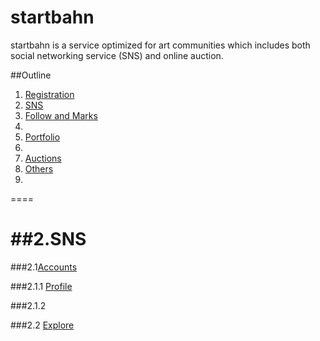 **startbahn**
====
startbahn is a service optimized for art communities which includes both social networking service (SNS) and online auction.

##Outline
1. [Registration](#)
2. [SNS](#specifications)
3. [Follow and Marks](#)
4. [](#)
5. [Portfolio](#install)
6. 
7. [Auctions](#contribution)
8. [Others](#license)
9. 
====

##2.SNS
====
###2.1[Accounts](#)

###2.1.1 [Profile](#)

###2.1.2 [](#)

###2.2 [Explore](#)
